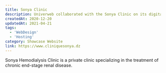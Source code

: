 ```yaml
---
title: Sonya Clinic
description: Univerweb collaborated with the Sonya Clinic on its digital presence. We created the website and we provide hosting.
createdAt: 2020-12-20
updatedAt: 2021-04-21
tags:
  - 'WebDesign'
  - 'Hosting'
category: Showcase Website
link: https://www.cliniquesonya.dz
---
```


Sonya Hemodialysis Clinic is a private clinic specializing in the treatment of chronic end-stage renal disease.
